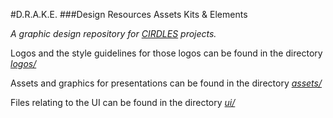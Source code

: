 

#D.R.A.K.E.
###Design Resources Assets Kits & Elements

*A graphic design repository for [CIRDLES](https://cirdles.org) projects.*

Logos and the style guidelines for those logos can be found in the directory [*logos/*](https://github.com/CIRDLES/DRAKE/tree/master/logos)

Assets and graphics for presentations can be found in the directory [*assets/*](https://github.com/CIRDLES/DRAKE/tree/master/assets)

Files relating to the UI can be found in the directory
[*ui/*](https://github.com/CIRDLES/DRAKE/tree/master/ui)
